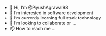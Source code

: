 - 👋 Hi, I’m @PiyushAgrawal98
- 👀 I’m interested in software development
- 🌱 I’m currently learning full stack technology
- 💞️ I’m looking to collaborate on ...
- 📫 How to reach me ...

<!---
PiyushAgrawal98/PiyushAgrawal98 is a ✨ special ✨ repository because its `README.md` (this file) appears on your GitHub profile.
You can click the Preview link to take a look at your changes.
--->

